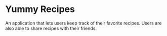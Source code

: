 # Yummy Recipes

An application that lets users keep track of their favorite recipes.
Users are also able to share recipes with their friends.
